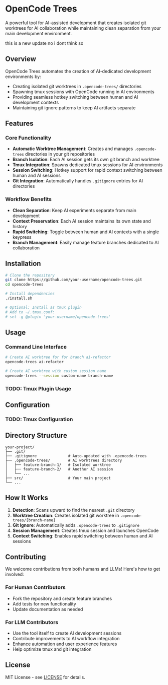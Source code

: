 # OpenCode Trees

A powerful tool for AI-assisted development that creates isolated git worktrees for AI collaboration while maintaining clean separation from your main development environment.

this is a new update no i dont think so

## Overview

OpenCode Trees automates the creation of AI-dedicated development environments by:
- Creating isolated git worktrees in `.opencode-trees/` directories
- Spawning tmux sessions with OpenCode running in AI environments  
- Providing seamless hotkey switching between human and AI development contexts
- Maintaining git ignore patterns to keep AI artifacts separate

## Features

### Core Functionality
- **Automatic Worktree Management**: Creates and manages `.opencode-trees` directories in your git repositories
- **Branch Isolation**: Each AI session gets its own git branch and worktree
- **Tmux Integration**: Spawns dedicated tmux sessions for AI environments
- **Session Switching**: Hotkey support for rapid context switching between human and AI sessions
- **Git Integration**: Automatically handles `.gitignore` entries for AI directories

### Workflow Benefits
- **Clean Separation**: Keep AI experiments separate from main development
- **Context Preservation**: Each AI session maintains its own state and history
- **Rapid Switching**: Toggle between human and AI contexts with a single keypress
- **Branch Management**: Easily manage feature branches dedicated to AI collaboration

## Installation

```bash
# Clone the repository
git clone https://github.com/your-username/opencode-trees.git
cd opencode-trees

# Install dependencies
./install.sh

# Optional: Install as tmux plugin
# Add to ~/.tmux.conf:
# set -g @plugin 'your-username/opencode-trees'
```

## Usage

### Command Line Interface

```bash
# Create AI worktree for for branch ai-refactor
opencode-trees ai-refactor

# Create AI worktree with custom session name
opencode-trees --session custom-name branch-name
```

### TODO: Tmux Plugin Usage

## Configuration

### TODO: Tmux Configuration

## Directory Structure

```
your-project/
├── .git/
├── .gitignore              # Auto-updated with .opencode-trees
├── .opencode-trees/        # AI worktrees directory
│   ├── feature-branch-1/   # Isolated worktree
│   ├── feature-branch-2/   # Another AI session
│   └── ...
├── src/                    # Your main project
└── ...
```

## How It Works

1. **Detection**: Scans upward to find the nearest `.git` directory
2. **Worktree Creation**: Creates isolated git worktree in `.opencode-trees/[branch-name]`
3. **Git Ignore**: Automatically adds `.opencode-trees` to `.gitignore`
4. **Session Management**: Creates tmux session and launches OpenCode
5. **Context Switching**: Enables rapid switching between human and AI sessions

## Contributing

We welcome contributions from both humans and LLMs! Here's how to get involved:

### For Human Contributors
- Fork the repository and create feature branches
- Add tests for new functionality
- Update documentation as needed

### For LLM Contributors
- Use the tool itself to create AI development sessions
- Contribute improvements to AI workflow integration
- Enhance automation and user experience features
- Help optimize tmux and git integration

## License

MIT License - see [LICENSE](LICENSE) for details.
